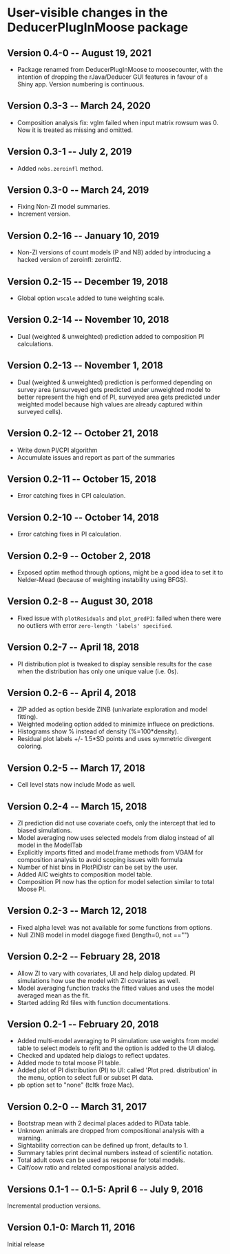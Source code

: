 # User-visible changes in the DeducerPlugInMoose package

## Version 0.4-0 -- August 19, 2021

* Package renamed from DeducerPlugInMoose to moosecounter,
  with the intention of dropping the rJava/Deducer GUI features
  in favour of a Shiny app. Version numbering is continuous.

## Version 0.3-3 -- March 24, 2020

* Composition analysis fix: vglm failed when input matrix rowsum was 0.
  Now it is treated as missing and omitted.

## Version 0.3-1 -- July 2, 2019

* Added `nobs.zeroinfl` method.

## Version 0.3-0 -- March 24, 2019

* Fixing Non-ZI model summaries.
* Increment version.

## Version 0.2-16 -- January 10, 2019

* Non-ZI versions of count models (P and NB) added by introducing
  a hacked version of zeroinfl: zeroinfl2.

## Version 0.2-15 -- December 19, 2018

* Global option `wscale` added to tune weighting scale.

## Version 0.2-14 -- November 10, 2018

* Dual (weighted & unweighted) prediction added to composition PI
  calculations.

## Version 0.2-13 -- November 1, 2018

* Dual (weighted & unweighted) prediction is performed depending
  on survey area (unsurveyed gets predicted under unweighted
  model to better represent the high end of PI, surveyed area
  gets predicted under weighted model because high values
  are already captured within surveyed cells).

## Version 0.2-12 -- October 21, 2018

* Write down PI/CPI algorithm
* Accumulate issues and report as part of the summaries

## Version 0.2-11 -- October 15, 2018

* Error catching fixes in CPI calculation.

## Version 0.2-10 -- October 14, 2018

* Error catching fixes in PI calculation.

## Version 0.2-9 -- October 2, 2018

* Exposed optim method through options, might be a good idea to set it
  to Nelder-Mead (because of weighting instability using BFGS).

## Version 0.2-8 -- August 30, 2018

* Fixed issue with `plotResiduals` and `plot_predPI`: 
  failed when there were no outliers with error 
  `zero-length 'labels' specified`.

## Version 0.2-7 -- April 18, 2018

* PI distribution plot is tweaked to display sensible results for the case
  when the distribution has only one unique value (i.e. 0s).

## Version 0.2-6 -- April 4, 2018

* ZIP added as option beside ZINB (univariate exploration and model fitting).
* Weighted modeling option added to minimize influece on predictions.
* Histograms show % instead of density (%=100*density).
* Residual plot labels +/- 1.5*SD points and uses symmetric divergent coloring.

## Version 0.2-5 -- March 17, 2018

* Cell level stats now include Mode as well.

## Version 0.2-4 -- March 15, 2018

* ZI prediction did not use covariate coefs, only the intercept
  that led to biased simulations.
* Model averaging now uses selected models from dialog instead of all
  model in the ModelTab
* Explicitly imports fitted and model.frame methods from VGAM for
  composition analysis to avoid scoping issues with formula
* Number of hist bins in PlotPiDistr can be set by the user.
* Added AIC weights to composition model table.
* Composition PI now has the option for model selection similar to
  total Moose PI.

## Version 0.2-3 -- March 12, 2018

* Fixed alpha level: was not available for some functions from options.
* Null ZINB model in model diagoge fixed (length=0, not =="")

## Version 0.2-2 -- February 28, 2018

* Allow ZI to vary with covariates, UI and help dialog updated.
  PI simulations how use the model with ZI covariates as well.
* Model averaging function tracks the fitted values and uses
  the model averaged mean as the fit.
* Started adding Rd files with function documentations.

## Version 0.2-1 -- February 20, 2018

* Added multi-model averaging to PI simulation:
  use weights from model table to select models to refit
  and the option is added to the UI dialog.
* Checked and updated help dialogs to reflect updates.
* Added mode to total moose PI table.
* Added plot of PI distribution (PI) to UI: 
  called 'Plot pred. distribution' in the menu,
  option to select full or subset PI data.
* pb option set to "none" (tcltk froze Mac).

## Version 0.2-0 -- March 31, 2017

* Bootstrap mean with 2 decimal places added to PiData table.
* Unknown animals are dropped from compositional analysis with a warning.
* Sightability correction can be defined up front, defaults to 1.
* Summary tables print decimal numbers instead of scientific notation.
* Total adult cows can be used as response for total models.
* Calf/cow ratio and related compositional analysis added.

## Versions 0.1-1 -- 0.1-5: April 6 -- July 9, 2016

Incremental production versions.

## Version 0.1-0: March 11, 2016

Initial release

